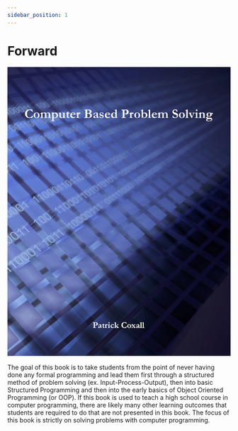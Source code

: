```yaml
---
sidebar_position: 1
---
```


# Forward

![Computer Based Problem Solving - Tetxbook image](./img/ComputerBasedProblemSolving.png)

The goal of this book is to take students from the point of never having done any formal programming and lead them first through a structured method of problem solving (ex. Input-Process-Output), then into basic Structured Programming and then into the early basics of Object Oriented Programming (or OOP). If this book is used to teach a high school course in computer programming, there are likely many other learning outcomes that students are required to do that are not presented in this book. The focus of this book is strictly on solving problems with computer programming.